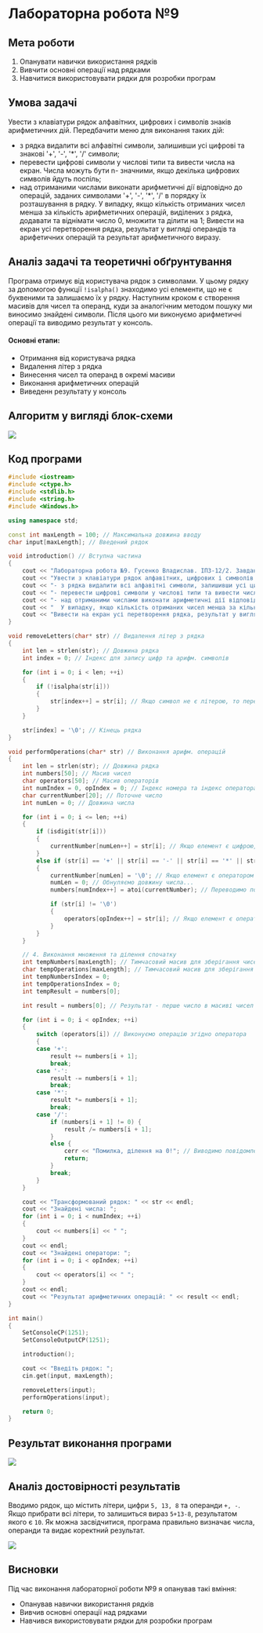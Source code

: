 # Лабораторна робота №9

## Мета роботи

1. Опанувати навички використання рядків
2. Вивчити основні операції над рядками
3. Навчитися використовувати рядки для розробки програм

## Умова задачі

Увести з клавіатури рядок алфавітних, цифрових і символів знаків арифметичних дій. Передбачити меню для виконання таких дій:
- з рядка видалити всі алфавітні символи, залишивши усі цифрові та знакові '+', '-', '*', '/' символи;
- перевести цифрові символи у числові типи та вивести числа на екран. Числа можуть бути n- значними, якщо декілька цифрових символів йдуть поспіль;
- над отриманими числами виконати арифметичні дії відповідно до операцій, заданих символами '+', '-', '*', '/' в порядку їх розташування в рядку. У випадку, якщо кількість отриманих чисел менша за кількість арифметичних операцій, виділених з рядка, додавати та віднімати число 0, множити та ділити на 1;
Вивести на екран усі перетворення рядка, результат у вигляді операндів та арифетичних операцій та результат арифметичного виразу.

## Аналіз задачі та теоретичні обґрунтування

Програма отримує від користувача рядок з символами. У цьому рядку за допомогою функції `!isalpha()` знаходимо усі елементи, що не є буквеними та залишаємо їх у рядку. Наступним кроком є створення масивів для чисел та операнд, куди за аналогічним методом пошуку ми виносимо знайдені символи. Після цього ми виконуємо арифметичні операції та виводимо результат у консоль.

#### Основні етапи:

  - Отримання від користувача рядка
  - Видалення літер з рядка
  - Винесення чисел та операнд в окремі масиви
  - Виконання арифметичних операцій
  - Виведенн результату у консоль

## Алгоритм у вигляді блок-схеми

![](images/lab_9/scheme.jpeg)

## Код програми

```cpp
#include <iostream>
#include <ctype.h>
#include <stdlib.h>
#include <string.h>
#include <Windows.h>

using namespace std;

const int maxLength = 100; // Максимальна довжина вводу
char input[maxLength]; // Введений рядок

void introduction() // Вступна частина
{
    cout << "Лабораторна робота №9. Гусенко Владислав. ІПЗ-12/2. Завдання 4.1" << endl << endl;
    cout << "Увести з клавіатури рядок алфавітних, цифрових і символів знаків арифметичних дій. Передбачити меню для виконання таких дій:" << endl;
    cout << "- з рядка видалити всі алфавітні символи, залишивши усі цифрові та знакові '+', '-', '*', '/' символи;" << endl;
    cout << "- перевести цифрові символи у числові типи та вивести числа на екран. Числа можуть бути n- значними, якщо декілька цифрових символів йдуть поспіль;" << endl;
    cout << "- над отриманими числами виконати арифметичні дії відповідно до операцій, заданих символами '+', '-', '*', '/' в порядку їх розташування в рядку. " << endl;
    cout << "  У випадку, якщо кількість отриманих чисел менша за кількість арифметичних операцій, виділених з рядка, додавати та віднімати число 0, множити та ділити на 1; " << endl;
    cout << "Вивести на екран усі перетворення рядка, результат у вигляді операндів та арифетичних операцій та результат арифметичного виразу." << endl << endl;
}

void removeLetters(char* str) // Видалення літер з рядка
{
    int len = strlen(str); // Довжина рядка
    int index = 0; // Індекс для запису цифр та арифм. символів

    for (int i = 0; i < len; ++i) 
    {
        if (!isalpha(str[i])) 
        {
            str[index++] = str[i]; // Якщо символ не є літерою, то переписуємо його на позицію index
        }
    }

    str[index] = '\0'; // Кінець рядка
}

void performOperations(char* str) // Виконання арифм. операцій
{
    int len = strlen(str); // Довжина рядка
    int numbers[50]; // Масив чисел
    char operators[50]; // Масив операторів
    int numIndex = 0, opIndex = 0; // Індекс номера та індекс оператора
    char currentNumber[20]; // Поточне число
    int numLen = 0; // Довжина числа

    for (int i = 0; i <= len; ++i) 
    {
        if (isdigit(str[i])) 
        {
            currentNumber[numLen++] = str[i]; // Якщо елемент є цифрою, то додаємо його до масиву поточного числа
        }
        else if (str[i] == '+' || str[i] == '-' || str[i] == '*' || str[i] == '/' || str[i] == '\0') 
        {
            currentNumber[numLen] = '\0'; // Якщо елемент є оператором або кінцем рядка, то закінчуємо рядок поточного числа...
            numLen = 0; // Обнуляємо довжину числа...
            numbers[numIndex++] = atoi(currentNumber); // Переводимо поточне число у ціле та записуємо його у масив чисел

            if (str[i] != '\0') 
            {
                operators[opIndex++] = str[i]; // Якщо елемент є оператором, то записуємо його у масив операторів
            }
        }
    }

    // 4. Виконання множення та ділення спочатку
    int tempNumbers[maxLength]; // Тимчасовий масив для зберігання чисел після множення/ділення
    char tempOperations[maxLength]; // Тимчасовий масив для зберігання операцій після множення/ділення
    int tempNumbersIndex = 0;
    int tempOperationsIndex = 0;
    int tempResult = numbers[0];

    int result = numbers[0]; // Результат - перше число в масиві чисел

    for (int i = 0; i < opIndex; ++i) 
    {
        switch (operators[i]) // Виконуємо операцію згідно оператора
        {
        case '+':
            result += numbers[i + 1];
            break;
        case '-':
            result -= numbers[i + 1];
            break;
        case '*':
            result *= numbers[i + 1];
            break;
        case '/':
            if (numbers[i + 1] != 0) {
                result /= numbers[i + 1];
            }
            else {
                cerr << "Помилка, ділення на 0!"; // Виводимо повідомлення про помилку при діленні на 0
                return;
            }
            break;
        }
    }

    cout << "Трансформований рядок: " << str << endl;
    cout << "Знайдені числа: ";
    for (int i = 0; i < numIndex; ++i) 
    {
        cout << numbers[i] << " ";
    }
    cout << endl;
    cout << "Знайдені оператори: ";
    for (int i = 0; i < opIndex; ++i) 
    {
        cout << operators[i] << " ";
    }
    cout << endl;
    cout << "Результат арифметичних операцій: " << result << endl;
}

int main() 
{
    SetConsoleCP(1251);
    SetConsoleOutputCP(1251);

    introduction();

    cout << "Введіть рядок: ";
    cin.get(input, maxLength);

    removeLetters(input);
    performOperations(input);

    return 0;
}
```

## Результат виконання програми 

![](images/lab_9/result.png)

## Аналіз достовірності результатів

Вводимо рядок, що містить літери, цифри `5, 13, 8` та операнди `+, -`. Якщо прибрати всі літери, то залишиться вираз `5+13-8`, результатом якого є `10`. Як можна засвідчитися, програма правильно визначає числа, операнди та видає коректний результат.

![](images/lab_9/result.png)

## Висновки 

Під час виконання лабораторної роботи №9 я опанував такі вміння:
- Опанував навички використання рядків
- Вивчив основні операції над рядками
- Навчився використовувати рядки для розробки програм
